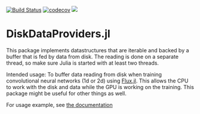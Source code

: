 [![Build Status](https://travis-ci.org/baggepinnen/DiskDataProviders.jl.svg?branch=master)](https://travis-ci.org/baggepinnen/DiskDataProviders.jl)
[![codecov](https://codecov.io/gh/baggepinnen/DiskDataProviders.jl/branch/master/graph/badge.svg)](https://codecov.io/gh/baggepinnen/DiskDataProviders.jl)
[![](https://img.shields.io/badge/docs-latest-blue.svg)](https://baggepinnen.github.io/DiskDataProviders.jl/latest)

# DiskDataProviders.jl

This package implements datastructures that are iterable and backed by a buffer that is fed by data from disk. The reading is done on a separate thread, so make sure Julia is started with at least two threads.

Intended usage: To buffer data reading from disk when training convolutional neural networks (1d or 2d) using [Flux.jl](https://github.com/FluxML/Flux.jl/). This allows the CPU to work with the disk and data while the GPU is working on the training. This package might be useful for other things as well.

For usage example, see [the documentation](https://baggepinnen.github.io/DiskDataProviders.jl/latest)
